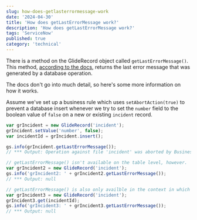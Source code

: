 ```yaml
---
slug: how-does-getlasterrormessage-work
date: '2024-04-30'
title: 'How does getLastErrorMessage work?'
description: 'How does getLastErrorMessage work?'
tags: 'ServiceNow'
published: true
category: 'technical'
---
```


There is a method on the GlideRecord object called `getLastErrorMessage()`. This method, [according to the docs](https://developer.servicenow.com/dev.do#!/reference/api/latest/server/no-namespace/c_GlideRecordScopedAPI#r_ScopedGlideRecordGetLastErrorMessage), returns the last error message that was generated by a database operation.

The docs don't go into much detail, so here's some more information on how it works.

Assume we've set up a business rule which uses `setAbortAction(true)` to prevent a database insert whenever we try to set the `number` field to the boolean value of `false` on a new or existing `incident` record.

```js
var grIncident = new GlideRecord('incident');
grIncident.setValue('number', false);
var incidentId = grIncident.insert();

gs.info(grIncident.getLastErrorMessage());
// *** Output: Operation against file 'incident' was aborted by Business Rule 'Test^57d28f7adb714650553e8f8d

// getLastErrorMessage() isn't available on the table level, however.
var grIncident2 = new GlideRecord('incident');
gs.info('grIncident2: ' + grIncident2.getLastErrorMessage());
// *** Output: null

// getLastErrorMessage() is also only availble in the context in which the error is thrown. Trying to access it from a different context, using the same sys_id doesn't work.
var grIncident3 = new GlideRecord('incident');
grIncident3.get(incidentId);
gs.info('grIncident3: ' + grIncident3.getLastErrorMessage());
// *** Output: null
```
